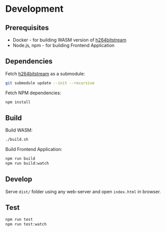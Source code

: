 # Development

## Prerequisites

- Docker - for building WASM version of [h264bitstream][h264bitstream]
- Node.js, npm - for building Frontend Application

## Dependencies

Fetch [h264bitstream][h264bitstream] as a submodule:

```bash
git submodule update --init --recursive
```

Fetch NPM dependencies:

```bash
npm install
```

## Build

Build WASM:

```bash
./build.sh
```

Build Frontend Application:

```bash
npm run build
npm run build:watch
```

## Develop

Serve `dist/` folder using any web-server and open `index.html` in browser.

[h264bitstream]: https://github.com/aizvorski/h264bitstream

## Test

```bash
npm run test
npm run test:watch
```

[h264bitstream]: https://github.com/aizvorski/h264bitstream
